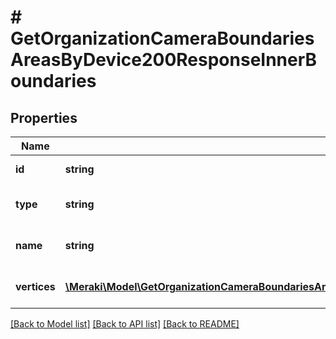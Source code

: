 # # GetOrganizationCameraBoundariesAreasByDevice200ResponseInnerBoundaries

## Properties

Name | Type | Description | Notes
------------ | ------------- | ------------- | -------------
**id** | **string** | The area boundary id | [optional]
**type** | **string** | The area boundary type | [optional]
**name** | **string** | The area boundary name | [optional]
**vertices** | [**\Meraki\Model\GetOrganizationCameraBoundariesAreasByDevice200ResponseInnerBoundariesVerticesInner[]**](GetOrganizationCameraBoundariesAreasByDevice200ResponseInnerBoundariesVerticesInner.md) | The area boundary vertices | [optional]

[[Back to Model list]](../../README.md#models) [[Back to API list]](../../README.md#endpoints) [[Back to README]](../../README.md)
